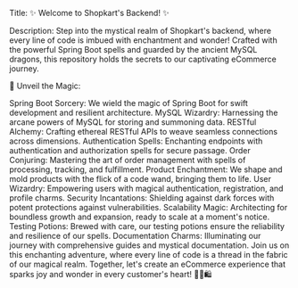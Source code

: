 Title: ✨ Welcome to Shopkart's Backend! ✨

Description:
Step into the mystical realm of Shopkart's backend, where every line of code is imbued with enchantment and wonder! Crafted with the powerful Spring Boot spells and guarded by the ancient MySQL dragons, this repository holds the secrets to our captivating eCommerce journey.

🔮 Unveil the Magic:

Spring Boot Sorcery: We wield the magic of Spring Boot for swift development and resilient architecture.
MySQL Wizardry: Harnessing the arcane powers of MySQL for storing and summoning data.
RESTful Alchemy: Crafting ethereal RESTful APIs to weave seamless connections across dimensions.
Authentication Spells: Enchanting endpoints with authentication and authorization spells for secure passage.
Order Conjuring: Mastering the art of order management with spells of processing, tracking, and fulfillment.
Product Enchantment: We shape and mold products with the flick of a code wand, bringing them to life.
User Wizardry: Empowering users with magical authentication, registration, and profile charms.
Security Incantations: Shielding against dark forces with potent protections against vulnerabilities.
Scalability Magic: Architecting for boundless growth and expansion, ready to scale at a moment's notice.
Testing Potions: Brewed with care, our testing potions ensure the reliability and resilience of our spells.
Documentation Charms: Illuminating our journey with comprehensive guides and mystical documentation.
Join us on this enchanting adventure, where every line of code is a thread in the fabric of our magical realm. Together, let's create an eCommerce experience that sparks joy and wonder in every customer's heart! 🌟✨🛍️
